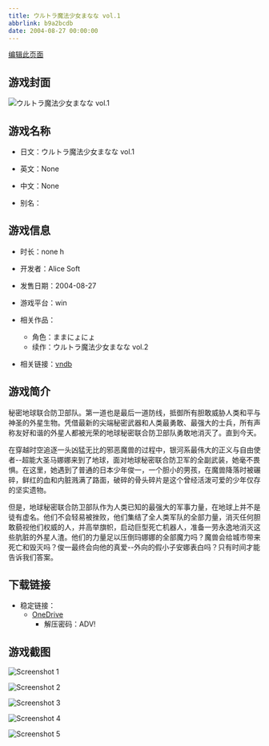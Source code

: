 ```yaml
---
title: ウルトラ魔法少女まなな vol.1
abbrlink: b9a2bcdb
date: 2004-08-27 00:00:00
---
```

[编辑此页面](https://github.com/ACG-3/ADV3-source/blob/main/source/_posts/games/RanceVI%20-%E3%82%BC%E3%82%B9%E5%B4%A9%E5%A3%8A-.md)

## 游戏封面

![ウルトラ魔法少女まなな vol.1](https://pan.timero.xyz/onedrive/img_lib_001/RanceVI%20-%E3%82%BC%E3%82%B9%E5%B4%A9%E5%A3%8A-_cover.avif)


## 游戏名称

- 日文：ウルトラ魔法少女まなな vol.1
- 英文：None
- 中文：None

- 别名：


## 游戏信息

- 时长：none h
- 开发者：Alice Soft
- 发售日期：2004-08-27
- 游戏平台：win
- 相关作品：
   - 角色：ままにょにょ
   - 续作：ウルトラ魔法少女まなな vol.2

- 相关链接：[vndb](https://vndb.org/v2036)


## 游戏简介

秘密地球联合防卫部队。第一道也是最后一道防线，抵御所有胆敢威胁人类和平与神圣的外星生物。凭借最新的尖端秘密武器和人类最勇敢、最强大的士兵，所有声称友好和谐的外星人都被光荣的地球秘密联合防卫部队勇敢地消灭了。直到今天。

在穿越时空追逐一头凶猛无比的邪恶魔兽的过程中，银河系最伟大的正义与自由使者--超能大圣马娜娜来到了地球，面对地球秘密联合防卫军的全副武装，她毫不畏惧。在这里，她遇到了普通的日本少年俊一，一个胆小的男孩，在魔兽降落时被碾碎，鲜红的血和内脏溅满了路面，破碎的骨头碎片是这个曾经活泼可爱的少年仅存的坚实遗物。

但是，地球秘密联合防卫部队作为人类已知的最强大的军事力量，在地球上并不是徒有虚名。他们不会轻易被挫败，他们集结了全人类军队的全部力量，消灭任何胆敢藐视他们权威的人，并高举旗帜，启动巨型死亡机器人，准备一劳永逸地消灭这些肮脏的外星人渣。他们的力量足以压倒玛娜娜的全部魔力吗？魔兽会给城市带来死亡和毁灭吗？俊一最终会向他的真爱--外向的假小子安娜表白吗？只有时间才能告诉我们答案。




## 下载链接


- 稳定链接：
    - [OneDrive](https://pan.timero.xyz/onedrive/adv_lib_001/RanceVI%20-%E3%82%BC%E3%82%B9%E5%B4%A9%E5%A3%8A-)
        - 解压密码：ADV!


## 游戏截图


![Screenshot 1](https://pan.timero.xyz/onedrive/img_lib_001/RanceVI%20-%E3%82%BC%E3%82%B9%E5%B4%A9%E5%A3%8A-_Screenshot_1.avif)

![Screenshot 2](https://pan.timero.xyz/onedrive/img_lib_001/RanceVI%20-%E3%82%BC%E3%82%B9%E5%B4%A9%E5%A3%8A-_Screenshot_2.avif)

![Screenshot 3](https://pan.timero.xyz/onedrive/img_lib_001/RanceVI%20-%E3%82%BC%E3%82%B9%E5%B4%A9%E5%A3%8A-_Screenshot_3.avif)

![Screenshot 4](https://pan.timero.xyz/onedrive/img_lib_001/RanceVI%20-%E3%82%BC%E3%82%B9%E5%B4%A9%E5%A3%8A-_Screenshot_4.avif)

![Screenshot 5](https://pan.timero.xyz/onedrive/img_lib_001/RanceVI%20-%E3%82%BC%E3%82%B9%E5%B4%A9%E5%A3%8A-_Screenshot_5.avif)

